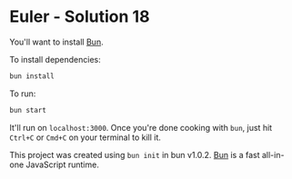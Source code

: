 # Euler - Solution 18

You'll want to install [Bun](https://bun.sh).

To install dependencies:

```bash
bun install
```

To run:

```bash
bun start
```

It'll run on `localhost:3000`. Once you're done cooking with `bun`, just hit `Ctrl+C` or `Cmd+C` on your terminal to kill it.

This project was created using `bun init` in bun v1.0.2. [Bun](https://bun.sh) is a fast all-in-one JavaScript runtime.
